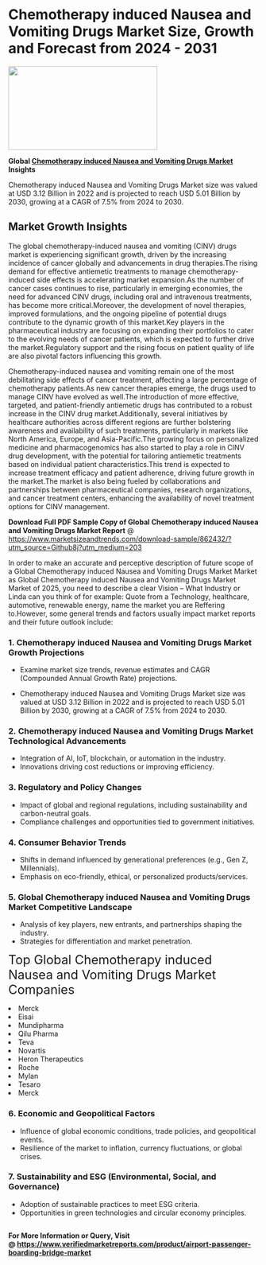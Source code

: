 <H1>Chemotherapy induced Nausea and Vomiting Drugs Market Size, Growth and Forecast from 2024 - 2031</H1><img class="aligncenter size-medium wp-image-584254" src="https://thirdeyenews.in/wp-content/uploads/2024/09/Global-Market-Research-300x168.jpeg" alt="" width="300" height="168" /><p><strong>Global&nbsp;<a href="https://www.marketsizeandtrends.com/download-sample/862432/?utm_source=Github8j?utm_medium=203">Chemotherapy induced Nausea and Vomiting Drugs Market</a> Insights</strong></p><p>Chemotherapy induced Nausea and Vomiting Drugs Market size was valued at USD 3.12 Billion in 2022 and is projected to reach USD 5.01 Billion by 2030, growing at a CAGR of 7.5% from 2024 to 2030.</p><p><h2>Market Growth Insights</h2> <p>The global chemotherapy-induced nausea and vomiting (CINV) drugs market is experiencing significant growth, driven by the increasing incidence of cancer globally and advancements in drug therapies.The rising demand for effective antiemetic treatments to manage chemotherapy-induced side effects is accelerating market expansion.As the number of cancer cases continues to rise, particularly in emerging economies, the need for advanced CINV drugs, including oral and intravenous treatments, has become more critical.Moreover, the development of novel therapies, improved formulations, and the ongoing pipeline of potential drugs contribute to the dynamic growth of this market.Key players in the pharmaceutical industry are focusing on expanding their portfolios to cater to the evolving needs of cancer patients, which is expected to further drive the market.Regulatory support and the rising focus on patient quality of life are also pivotal factors influencing this growth.</p> <p>Chemotherapy-induced nausea and vomiting remain one of the most debilitating side effects of cancer treatment, affecting a large percentage of chemotherapy patients.As new cancer therapies emerge, the drugs used to manage CINV have evolved as well.The introduction of more effective, targeted, and patient-friendly antiemetic drugs has contributed to a robust increase in the CINV drug market.Additionally, several initiatives by healthcare authorities across different regions are further bolstering awareness and availability of such treatments, particularly in markets like North America, Europe, and Asia-Pacific.The growing focus on personalized medicine and pharmacogenomics has also started to play a role in CINV drug development, with the potential for tailoring antiemetic treatments based on individual patient characteristics.This trend is expected to increase treatment efficacy and patient adherence, driving future growth in the market.The market is also being fueled by collaborations and partnerships between pharmaceutical companies, research organizations, and cancer treatment centers, enhancing the availability of novel treatment options for CINV management.</p> <p><span class=""><strong>Download Full PDF Sample Copy of Global Chemotherapy induced Nausea and Vomiting Drugs Market Report</strong> @ <a href="https://www.marketsizeandtrends.com/download-sample/862432/?utm_source=Github8j?utm_medium=203" target="_blank">https://www.marketsizeandtrends.com/download-sample/862432/?utm_source=Github8j?utm_medium=203</a></span></p><p>In order to make an accurate and perceptive description of future scope of a Global&nbsp;Chemotherapy induced Nausea and Vomiting Drugs Market Market as Global&nbsp;Chemotherapy induced Nausea and Vomiting Drugs Market Market of 2025, you need to describe a clear Vision &ndash; What Industry or Linda can you think of for example: Quote from a Technology, healthcare, automotive, renewable energy, name the market you are Reffering to.However, some general trends and factors usually impact market reports and their future outlook include:</p><h3>1.&nbsp;<strong>Chemotherapy induced Nausea and Vomiting Drugs Market Growth Projections</strong></h3><ul><li>Examine market size trends, revenue estimates and CAGR (Compounded Annual Growth Rate) projections.</li><li><p>Chemotherapy induced Nausea and Vomiting Drugs Market size was valued at USD 3.12 Billion in 2022 and is projected to reach USD 5.01 Billion by 2030, growing at a CAGR of 7.5% from 2024 to 2030.</p></li></ul><h3>2.&nbsp;<strong>Chemotherapy induced Nausea and Vomiting Drugs Market Technological Advancements</strong></h3><ul><li>Integration of AI, IoT, blockchain, or automation in the industry.</li><li>Innovations driving cost reductions or improving efficiency.</li></ul><h3>3.&nbsp;<strong>Regulatory and Policy Changes</strong></h3><ul><li>Impact of global and regional regulations, including sustainability and carbon-neutral goals.</li><li>Compliance challenges and opportunities tied to government initiatives.</li></ul><h3>4.&nbsp;<strong>Consumer Behavior Trends</strong></h3><ul><li>Shifts in demand influenced by generational preferences (e.g., Gen Z, Millennials).</li><li>Emphasis on eco-friendly, ethical, or personalized products/services.</li></ul><h3>5.&nbsp;<strong>Global Chemotherapy induced Nausea and Vomiting Drugs Market Competitive Landscape</strong></h3><ul><li>Analysis of key players, new entrants, and partnerships shaping the industry.</li><li>Strategies for differentiation and market penetration.</li></ul><p data-pm-slice="1 1 []"><span style="color: inherit; font-family: inherit; font-size: 25px;">Top Global Chemotherapy induced Nausea and Vomiting Drugs Market Companies</span></p><div class="" data-test-id=""><p><li>Merck</li><li> Eisai</li><li> Mundipharma</li><li> Qilu Pharma</li><li> Teva</li><li> Novartis</li><li> Heron Therapeutics</li><li> Roche</li><li> Mylan</li><li> Tesaro</li><li> Merck</li></p></div><h3>6.&nbsp;<strong>Economic and Geopolitical Factors</strong></h3><ul><li>Influence of global economic conditions, trade policies, and geopolitical events.</li><li>Resilience of the market to inflation, currency fluctuations, or global crises.</li></ul><h3>7.&nbsp;<strong>Sustainability and ESG (Environmental, Social, and Governance)</strong></h3><ul><li>Adoption of sustainable practices to meet ESG criteria.</li><li>Opportunities in green technologies and circular economy principles.</li></ul><h2><strong style="font-size: 14px;">For More Information or Query, Visit @&nbsp;</strong><a style="background-color: #ffffff; font-size: 14px;" href="https://www.marketsizeandtrends.com/report/chemotherapy-induced-nausea-and-vomiting-drugs-market/" target="_blank">https://www.verifiedmarketreports.com/product/airport-passenger-boarding-bridge-market</a></h2>